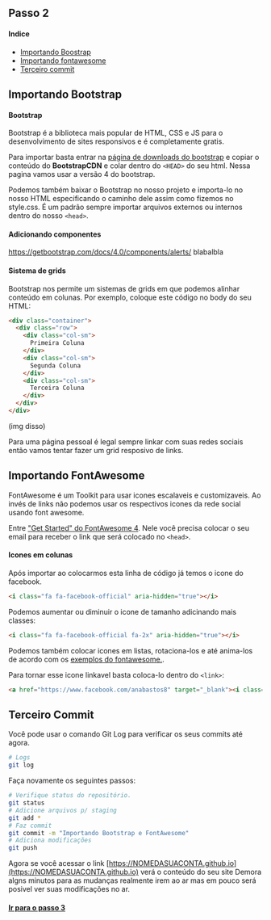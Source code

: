 ## Passo 2

#### Indice
* [Importando Boostrap](#importanto-bootstrap)
* [Importando fontawesome](#importanto-fontawesome)
* [Terceiro commit](#seu-primeiro-commit)

## Importando Bootstrap

#### Bootstrap

Bootstrap é a biblioteca mais popular de HTML, CSS e JS para o desenvolvimento de sites responsivos e é completamente gratis.

Para importar basta entrar na [página de downloads do bootstrap](https://getbootstrap.com/docs/4.0/getting-started/download/) e copiar o conteúdo do **BootstrapCDN** e colar dentro do `<HEAD>` do seu html.
Nessa pagina vamos usar a versão 4 do bootstrap.

Podemos também baixar o Bootstrap no nosso projeto e importa-lo no nosso HTML especificando o caminho dele assim como fizemos no style.css. É um padrão sempre importar arquivos externos ou internos dentro do nosso `<head>`.

#### Adicionando componentes

https://getbootstrap.com/docs/4.0/components/alerts/
blabalbla

#### Sistema de grids

Bootstrap nos permite um sistemas de grids em que podemos alinhar conteúdo em colunas.
Por exemplo, coloque este código no body do seu HTML:
```html
<div class="container">
  <div class="row">
    <div class="col-sm">
      Primeira Coluna
    </div>
    <div class="col-sm">
      Segunda Coluna
    </div>
    <div class="col-sm">
      Terceira Coluna
    </div>
  </div>
</div>
```

(img disso)

Para uma página pessoal é legal sempre linkar com suas redes sociais então vamos tentar fazer um grid resposivo de links.

## Importando FontAwesome

FontAwesome é um Toolkit para usar icones escalaveis e customizaveis.
Ao invés de links não podemos usar os respectivos icones da rede social usando font awesome.

Entre ["Get Started" do FontAwesome 4](http://fontawesome.io/get-started/). Nele você precisa colocar o seu email para receber o link que será colocado no `<head>`.

#### Icones em colunas 

Após importar ao colocarmos esta linha de código já temos o icone do facebook.
```html
<i class="fa fa-facebook-official" aria-hidden="true"></i>
```

Podemos aumentar ou diminuir o icone de tamanho adicinando mais classes:
```html
<i class="fa fa-facebook-official fa-2x" aria-hidden="true"></i>
```

Podemos também colocar icones em listas, rotaciona-los e até anima-los de acordo com os [exemplos do fontawesome.](http://fontawesome.io/examples/).

Para tornar esse icone linkavel basta coloca-lo dentro do `<link>`:
```html
<a href="https://www.facebook.com/anabastos8" target="_blank"><i class="fa fa-facebook-official" aria-hidden="true"></i></a>
```

## Terceiro Commit

Você pode usar o comando Git Log para verificar os seus commits até agora.
```bash
# Logs
git log
```

Faça novamente os seguintes passos:
```bash
# Verifique status do repositório.
git status
# Adicione arquivos p/ staging
git add *
# Faz commit
git commit -m "Importando Bootstrap e FontAwesome"
# Adiciona modificações
git push
```

Agora se você acessar o link [https://NOMEDASUACONTA.github.io](https://NOMEDASUACONTA.github.io) verá o conteúdo do seu site
Demora algns minutos para as mudanças realmente irem ao ar mas em pouco será posivel ver suas modificações no ar.

#### [Ir para o passo 3](chapter3.md)